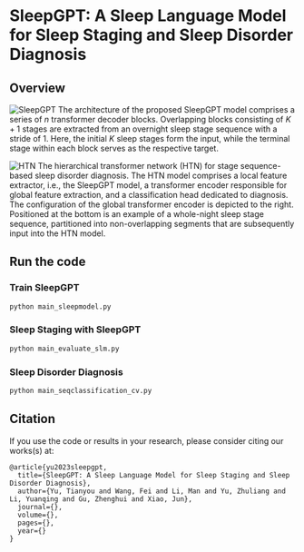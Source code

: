# SleepGPT: A Sleep Language Model for Sleep Staging and Sleep Disorder Diagnosis

## Overview
![SleepGPT](https://github.com/yuty2009/sleepgpt/blob/main/figures/sleepgpt.png)
The architecture of the proposed SleepGPT model comprises a series of $n$ transformer decoder blocks. Overlapping blocks consisting of $K+1$ stages are extracted from an overnight sleep stage sequence with a stride of 1. Here, the initial $K$ sleep stages form the input, while the terminal stage within each block serves as the respective target.

![HTN](https://github.com/yuty2009/sleepgpt/blob/main/figures/sleepgpt_htn.png)
The hierarchical transformer network (HTN) for stage sequence-based sleep disorder diagnosis. The HTN model comprises a local feature extractor, i.e., the SleepGPT model, a transformer encoder responsible for global feature extraction, and a classification head dedicated to diagnosis. The configuration of the global transformer encoder is depicted to the right. Positioned at the bottom is an example of a whole-night sleep stage sequence, partitioned into non-overlapping segments that are subsequently input into the HTN model.

## Run the code

### Train SleepGPT
```python
python main_sleepmodel.py 
```

### Sleep Staging with SleepGPT
```python
python main_evaluate_slm.py
```

### Sleep Disorder Diagnosis
```python
python main_seqclassification_cv.py
```

## Citation

If you use the code or results in your research, please consider citing our works(s) at:

```
@article{yu2023sleepgpt,
  title={SleepGPT: A Sleep Language Model for Sleep Staging and Sleep Disorder Diagnosis},
  author={Yu, Tianyou and Wang, Fei and Li, Man and Yu, Zhuliang and Li, Yuanqing and Gu, Zhenghui and Xiao, Jun},
  journal={},
  volume={},
  pages={},
  year={}
}
```

